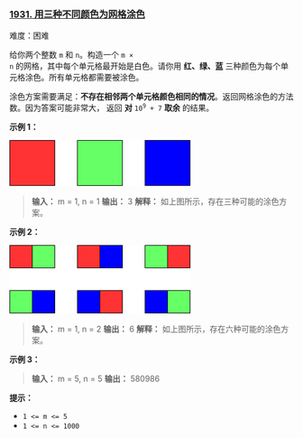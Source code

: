 ### [1931\. 用三种不同颜色为网格涂色](https://leetcode.cn/problems/painting-a-grid-with-three-different-colors/)

难度：困难

给你两个整数 `m` 和 `n`。构造一个 <code>m &times; n</code> 的网格，其中每个单元格最开始是白色。请你用 **红、绿、蓝** 三种颜色为每个单元格涂色。所有单元格都需要被涂色。

涂色方案需要满足：**不存在相邻两个单元格颜色相同的情况**。返回网格涂色的方法数。因为答案可能非常大， 返回 **对** <code>10<sup>9</sup> + 7</code> **取余** 的结果。

**示例 1：**

![](./assets/img/Question1931_01.png)

> **输入：** m = 1, n = 1
> **输出：** 3
> **解释：** 如上图所示，存在三种可能的涂色方案。

**示例 2：**

![](./assets/img/Question1931_02.png)

> **输入：** m = 1, n = 2
> **输出：** 6
> **解释：** 如上图所示，存在六种可能的涂色方案。

**示例 3：**

> **输入：** m = 5, n = 5
> **输出：** 580986

**提示：**

- `1 <= m <= 5`
- `1 <= n <= 1000`

